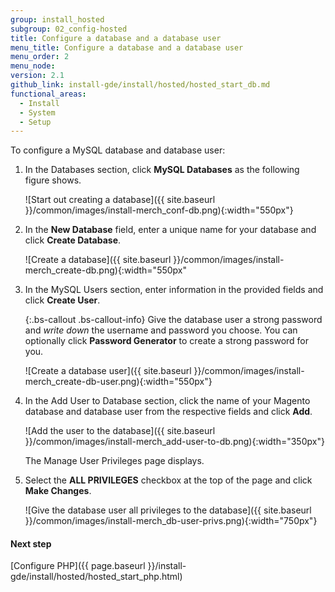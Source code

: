 ```yaml
---
group: install_hosted
subgroup: 02_config-hosted
title: Configure a database and a database user
menu_title: Configure a database and a database user
menu_order: 2
menu_node:
version: 2.1
github_link: install-gde/install/hosted/hosted_start_db.md
functional_areas:
  - Install
  - System
  - Setup
---
```


To configure a MySQL database and database user:

1.	In the Databases section, click **MySQL Databases** as the following figure shows.

    ![Start out creating a database]({{ site.baseurl }}/common/images/install-merch_conf-db.png){:width="550px"}

2.	In the **New Database** field, enter a unique name for your database and click **Create Database**.

    ![Create a database]({{ site.baseurl }}/common/images/install-merch_create-db.png){:width="550px"

3.	In the MySQL Users section, enter information in the provided fields and click **Create User**.

    {:.bs-callout .bs-callout-info}
    Give the database user a strong password and <em>write down</em> the username and password you choose. You can optionally click **Password Generator** to create a strong password for you.

    ![Create a database user]({{ site.baseurl }}/common/images/install-merch_create-db-user.png){:width="550px"}

4.	In the Add User to Database section, click the name of your Magento database and database user from the respective fields and click **Add**.

    ![Add the user to the database]({{ site.baseurl }}/common/images/install-merch_add-user-to-db.png){:width="350px"}

    The Manage User Privileges page displays.

5.	Select the **ALL PRIVILEGES** checkbox at the top of the page and click **Make Changes**.

    ![Give the database user all privileges to the database]({{ site.baseurl }}/common/images/install-merch_db-user-privs.png){:width="750px"}

#### Next step

[Configure PHP]({{ page.baseurl }}/install-gde/install/hosted/hosted_start_php.html)
